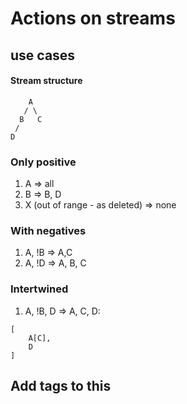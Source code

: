 

# Actions on streams



## use cases



#### Stream structure

```
    A
   / \
  B	  C
 /  
D	 
```

### Only positive

1. A => all
2. B => B, D
3. X (out of range - as deleted) => none

### With negatives

1. A, !B => A,C
2. A, !D => A, B, C

### Intertwined

1. A, !B, D => A, C, D: 

```
[
	A[C],
	D
]
```

   

## Add tags to this



